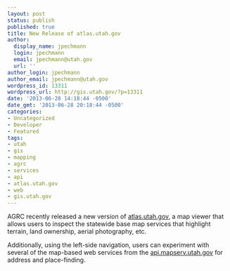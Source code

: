 ```yaml
---
layout: post
status: publish
published: true
title: New Release of atlas.utah.gov
author:
  display_name: jpechmann
  login: jpechmann
  email: jpechmann@utah.gov
  url: ''
author_login: jpechmann
author_email: jpechmann@utah.gov
wordpress_id: 13311
wordpress_url: http://gis.utah.gov/?p=13311
date: '2013-06-28 14:18:44 -0500'
date_gmt: '2013-06-28 20:18:44 -0500'
categories:
- Uncategorized
- Developer
- Featured
tags:
- utah
- gis
- mapping
- agrc
- services
- api
- atlas.utah.gov
- web
- gis.utah.gov
---
```

<p>AGRC recently released a new version of <a href="http://atlas.utah.gov/">atlas.utah.gov</a>, a map viewer that allows users to inspect the statewide base map services that highlight terrain, land ownership, aerial photography, etc.</p>
<p>Additionally, using the left-side navigation, users can experiment with several of the map-based web services from the <a href="http://api.mapserv.utah.gov/">api.mapserv.utah.gov</a> for address and place-finding.</p>
